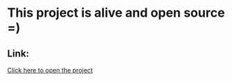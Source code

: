 # This project is alive and open source =)

## Link:
[Click here to open the project](https://githubexplore-react-typescript.netlify.app/)
